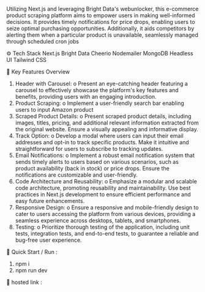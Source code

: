 Utilizing Next.js and leveraging Bright Data's webunlocker, this e-commerce product scraping platform aims to empower users in making well-informed decisions. It provides timely notifications for price drops, enabling users to seize optimal purchasing opportunities. Additionally, it aids competitors by alerting them when a particular product is unavailable, seamlessly managed through scheduled cron jobs

⚙️ Tech Stack
    Next.js
    Bright Data
    Cheerio
    Nodemailer
    MongoDB
    Headless UI
    Tailwind CSS

🚀 Key Features Overview
1.	Header with Carousel:
o	Present an eye-catching header featuring a carousel to effectively showcase the platform's key features and benefits, providing users with an engaging introduction.
2.	Product Scraping:
o	Implement a user-friendly search bar enabling users to input Amazon product 
3.	Scraped Product Details:
o	Present scraped product details, including images, titles, pricing, and additional relevant information extracted from the original website. Ensure a visually appealing and informative display.
4.	Track Option:
o	Develop a modal where users can input their email addresses and opt-in to track specific products. Make it intuitive and straightforward for users to subscribe to tracking updates.
5.	Email Notifications:
o	Implement a robust email notification system that sends timely alerts to users based on various scenarios, such as product availability (back in stock) or price drops. Ensure the notifications are customizable and user-friendly.
6.	Code Architecture and Reusability:
o	Emphasize a modular and scalable code architecture, promoting reusability and maintainability. Use best practices in Next.js development to ensure efficient performance and easy future enhancements.
7.	Responsive Design:
o	Ensure a responsive and mobile-friendly design to cater to users accessing the platform from various devices, providing a seamless experience across desktops, tablets, and smartphones.
8.	Testing:
o	Prioritize thorough testing of the application, including unit tests, integration tests, and end-to-end tests, to guarantee a reliable and bug-free user experience.

	Quick Start  / Run :
1)	npm i
2)	npm run dev

	hosted link :
        

